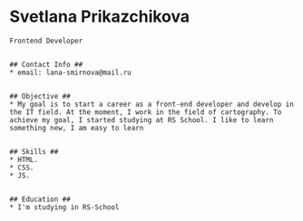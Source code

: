 # Svetlana Prikazchikova #
	Frontend Developer
	

	## Contact Info ##
	* email: lana-smirnova@mail.ru
	

	## Objective ##
	* My goal is to start a career as a front-end developer and develop in the IT field. At the moment, I work in the field of cartography. To achieve my goal, I started studying at RS School. I like to learn something new, I am easy to learn
	

	## Skills ##
	* HTML.
	* CSS.
	* JS.
	

	## Education ##
	* I'm studying in RS-School
